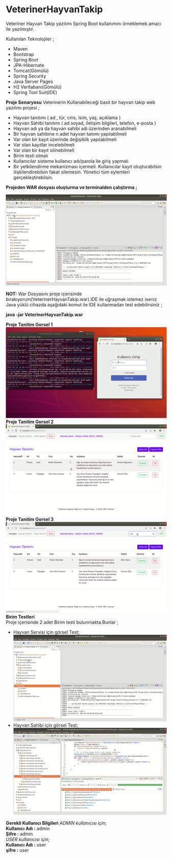 # VeterinerHayvanTakip

Veteriner Hayvan Takip yazılımı Spring Boot kullanımını örneklemek amacı ile yazılmıştır.

Kullanılan Teknolojiler ;

* Maven
* Bootstrap
* Spring Boot
* JPA-Hibernate
* Tomcat(Gömülü)
* Spring Security
* Java Server Pages
* H2 Veritabanı(Gömülü)
* Spring Tool Suit(IDE)

**Proje Senaryosu**
Veterinerin Kullanabileceği basit bir hayvan takip web yazılımı projesi ;

* Hayvan tanıtımı ( ad , tür, cins, isim, yaş, açıklama )
* Hayvan Sahibi tanıtımı ( ad soyad, iletişim bilgileri, telefon, e-posta )
* Hayvan adı ya da hayvan sahibi adı üzerinden aranabilmeli
* Bir hayvan sahibine n adet hayvan tanımı yapılabilmeli
* Var olan bir kayıt üzerinde değişiklik yapılabilmeli
* Var olan kayıtlar incelebilmeli
* Var olan bir kayıt silinebilmeli
* Birim testi olmalı
* Kullanıcılar sisteme kullanıcı adı/parola ile giriş yapmalı
* Bir yetkilendirme mekanizması içermeli. Kullanıcılar kayıt oluşturabilsin ilişkilendirebilsin fakat silemesin. Yönetici tüm eylemleri gerçekleştirebilsin.

**Projeden WAR dosyası oluşturma ve terminalden çalıştırma ;**

![](/gorsel-veri/war-hazirlama-ve-calistirma.gif)

**NOT:** War Dosyasını proje içerisinde bırakıyorum(VeterinerHayvanTakip.war).IDE ile uğraşmak istemez iseniz Java yüklü cihazda aşağıdaki komut ile IDE kullanmadan test edebilirsiniz ;</br>

**java -jar VeterinerHayvanTakip.war**</br>


**Proje Tanitim Gorsel 1**</br>
![](/gorsel-veri/proje-tanitim-1.gif)</br>
**Proje Tanitim Gorsel 2**</br>
![](/gorsel-veri/proje-tanitim-2.gif)</br>
**Proje Tanitim Gorsel 3**</br>
![](/gorsel-veri/proje-tanitim-3.gif)</br>
**Birim Testleri**</br>
Proje içerisinde 2 adet Birim testi bulunmakta.Bunlar ;</br>
* Hayvan Servisi için görsel Test;</br>
![](/gorsel-veri/hayvan-servisi-birim-test.gif)
* Hayvan Sahibi için görsel Test;</br>
![](/gorsel-veri/sahip-servisi-birim-test.gif)

**Gerekli Kullanıcı Bilgileri**
*ADMIN kullanıcısı için;*</br>
**Kullanıcı Adı :** admin</br>
**Şifre	      :** admin</br>
*USER kullanıcısı için;*</br>
**Kullanıcı Adı :** user</br>
**şifre	      :** user</br>




